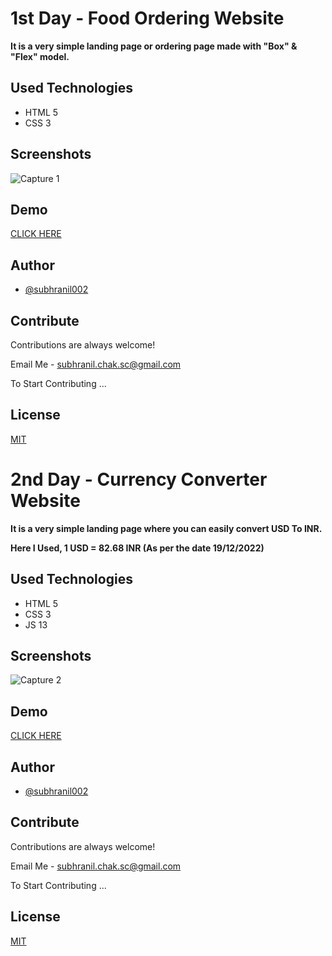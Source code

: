 
# 1st Day - Food Ordering Website

<b>It is a very simple landing page or ordering page made with 
"Box" & "Flex" model.</b>


## Used Technologies
<ul>
  <li>HTML 5</li>
  <li>CSS 3</li>
</ul>

## Screenshots

![Capture 1](https://user-images.githubusercontent.com/106914208/210617608-db3ab4d9-ec8c-4fae-bb01-1907dd1f2599.PNG)

## Demo

[CLICK HERE](https://food-ordering-landing-page.netlify.app)


## Author

- [@subhranil002](https://www.github.com/subhranil002)


## Contribute

Contributions are always welcome!

Email Me - subhranil.chak.sc@gmail.com

To Start Contributing ...


## License

[MIT](https://choosealicense.com/licenses/mit/)


# 2nd Day - Currency Converter Website

<b>It is a very simple landing page where you can easily convert USD To INR.</b>

<b>Here I Used, 1 USD = 82.68 INR (As per the date 19/12/2022)</b>

## Used Technologies
<ul>
  <li>HTML 5</li>
  <li>CSS 3</li>
  <li>JS 13</li>
</ul>

## Screenshots

![Capture 2](https://user-images.githubusercontent.com/106914208/210617714-062fdf61-f36d-46f4-a571-8c3cc10cd9d7.PNG)

## Demo

[CLICK HERE](https://usd-to-inr-converter.netlify.app/)


## Author

- [@subhranil002](https://www.github.com/subhranil002)


## Contribute

Contributions are always welcome!

Email Me - subhranil.chak.sc@gmail.com

To Start Contributing ...


## License

[MIT](https://choosealicense.com/licenses/mit/)

